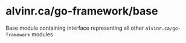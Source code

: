 # alvinr.ca/go-framework/base

Base module containing interface representing all other `alvinr.ca/go-framework` modules